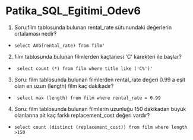 # Patika_SQL_Egitimi_Odev6
1. Soru:film tablosunda bulunan rental_rate sütunundaki değerlerin ortalaması nedir?
+ ` select AVG(rental_rate) from film' `
2. film tablosunda bulunan filmlerden kaçtanesi 'C' karekteri ile başlar?
+ ` select count (*) from film where title like ('C%')'`
3. Soru: film tablosunda bulunan filmlerden rental_rate değeri 0.99 a eşit olan en uzun (length) film kaç dakikadır?
+ ` select max (length) from film where rental_rate = 0.99`
4. Soru: film tablosunda bulunan filmlerin uzunluğu 150 dakikadan büyük olanlarına ait kaç farklı replacement_cost değeri vardır?
+ ` select count (distinct (replacement_cost)) from film where length >150  `
